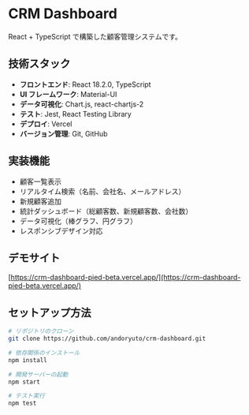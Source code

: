 # CRM Dashboard

React + TypeScript で構築した顧客管理システムです。

## 技術スタック

- **フロントエンド**: React 18.2.0, TypeScript
- **UI フレームワーク**: Material-UI
- **データ可視化**: Chart.js, react-chartjs-2
- **テスト**: Jest, React Testing Library
- **デプロイ**: Vercel
- **バージョン管理**: Git, GitHub

## 実装機能

- 顧客一覧表示
- リアルタイム検索（名前、会社名、メールアドレス）
- 新規顧客追加
- 統計ダッシュボード（総顧客数、新規顧客数、会社数）
- データ可視化（棒グラフ、円グラフ）
- レスポンシブデザイン対応

## デモサイト

[https://crm-dashboard-pied-beta.vercel.app/](https://crm-dashboard-pied-beta.vercel.app/)

## セットアップ方法
```bash
# リポジトリのクローン
git clone https://github.com/andoryuto/crm-dashboard.git

# 依存関係のインストール
npm install

# 開発サーバーの起動
npm start

# テスト実行
npm test